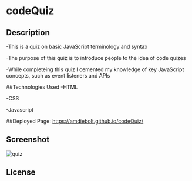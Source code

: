 # codeQuiz

## Description

-This is a quiz on basic JavaScript terminology and syntax

-The purpose of this quiz is to introduce people to the idea of code quizes

-While completeing this quiz I cemented my knowledge of key JavaScript concepts, such as event listeners and APIs

##Technologies Used
-HTML

-CSS

-Javascript

##Deployed Page: https://amdiebolt.github.io/codeQuiz/

## Screenshot

![quiz](https://user-images.githubusercontent.com/89421292/136664960-86440aa0-9eb4-4789-8ab5-cb8bd1374f9a.PNG)

## License


